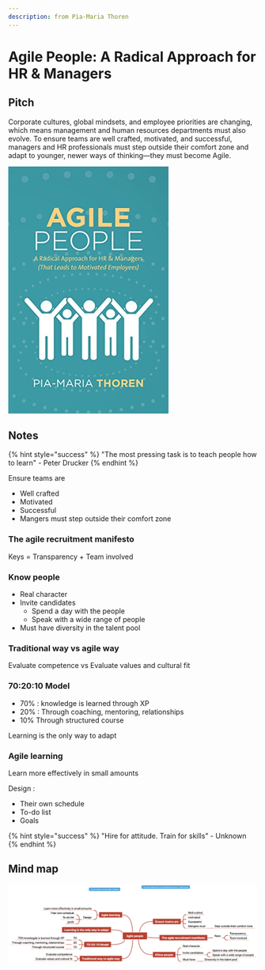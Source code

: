 ```yaml
---
description: from Pia-Maria Thoren
---
```


# Agile People: A Radical Approach for HR & Managers

## Pitch <a href="title" id="title"></a>

Corporate cultures, global mindsets, and employee priorities are changing, which means management and human resources departments must also evolve. To ensure teams are well crafted, motivated, and successful, managers and HR professionals must step outside their comfort zone and adapt to younger, newer ways of thinking—they must become Agile.

![](<../../../.gitbook/assets/image (62).png>)

## Notes

{% hint style="success" %}
"The most pressing task is to teach people how to learn" - Peter Drucker
{% endhint %}

Ensure teams are 

* Well crafted 
* Motivated
* Successful
* Mangers must step outside their comfort zone

### The agile recruitment manifesto

Keys = Transparency + Team involved

### Know people

* Real character 
* Invite candidates
  * Spend a day with the people
  * Speak with a wide range of people
* Must have diversity in the talent pool

### Traditional way vs agile way

Evaluate competence vs Evaluate values and cultural fit

### 70:20:10 Model 

* 70% : knowledge is learned through XP 
* 20% : Through coaching, mentoring, relationships 
* 10% Through structured course

Learning is the only way to adapt

### Agile learning

Learn more effectively in small amounts

Design :

* Their own schedule
* To-do list
* Goals

{% hint style="success" %}
"Hire for attitude. Train for skills" - Unknown
{% endhint %}

## Mind map

![](<../../../.gitbook/assets/image (63).png>)

